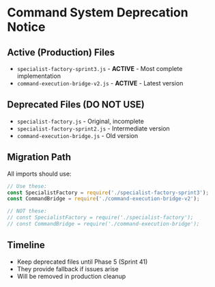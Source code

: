 # Command System Deprecation Notice

## Active (Production) Files
- `specialist-factory-sprint3.js` - **ACTIVE** - Most complete implementation
- `command-execution-bridge-v2.js` - **ACTIVE** - Latest version

## Deprecated Files (DO NOT USE)
- `specialist-factory.js` - Original, incomplete
- `specialist-factory-sprint2.js` - Intermediate version
- `command-execution-bridge.js` - Old version

## Migration Path
All imports should use:
```javascript
// Use these:
const SpecialistFactory = require('./specialist-factory-sprint3');
const CommandBridge = require('./command-execution-bridge-v2');

// NOT these:
// const SpecialistFactory = require('./specialist-factory');
// const CommandBridge = require('./command-execution-bridge');
```

## Timeline
- Keep deprecated files until Phase 5 (Sprint 41)
- They provide fallback if issues arise
- Will be removed in production cleanup